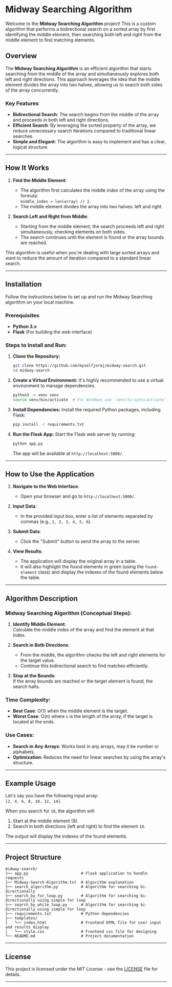 # Midway Searching Algorithm

Welcome to the **Midway Searching Algorithm** project! This is a custom algorithm that performs a bidirectional search on a sorted array by first identifying the middle element, then searching both left and right from the middle element to find matching elements.

## Overview

The **Midway Searching Algorithm** is an efficient algorithm that starts searching from the middle of the array and simultaneously explores both left and right directions. This approach leverages the idea that the middle element divides the array into two halves, allowing us to search both sides of the array concurrently.

### Key Features
- **Bidirectional Search**: The search begins from the middle of the array and proceeds in both left and right directions.
- **Efficient Search**: By leveraging the sorted property of the array, we reduce unnecessary search iterations compared to traditional linear searches.
- **Simple and Elegant**: The algorithm is easy to implement and has a clear, logical structure.

---

## How It Works

1. **Find the Middle Element**: 
   - The algorithm first calculates the middle index of the array using the formula:  
     `middle_index = len(array) // 2`.
   - The middle element divides the array into two halves: left and right.

2. **Search Left and Right from Middle**: 
   - Starting from the middle element, the search proceeds left and right simultaneously, checking elements on both sides.
   - The search continues until the element is found or the array bounds are reached.

This algorithm is useful when you're dealing with large sorted arrays and want to reduce the amount of iteration compared to a standard linear search.

---

## Installation

Follow the instructions below to set up and run the Midway Searching algorithm on your local machine.

### Prerequisites
- **Python 3.x**
- **Flask** (For building the web interface)

### Steps to Install and Run:

1. **Clone the Repository:**
   ```bash
   git clone https://github.com/myselfjoraj/midway-search.git
   cd midway-search
   ```

2. **Create a Virtual Environment:**
   It's highly recommended to use a virtual environment to manage dependencies.
   ```bash
   python3 -m venv venv
   source venv/bin/activate  # For Windows use `venv\Scripts\activate`
   ```

3. **Install Dependencies:**
   Install the required Python packages, including Flask:
   ```bash
   pip install -r requirements.txt
   ```

4. **Run the Flask App:**
   Start the Flask web server by running:
   ```bash
   python app.py
   ```
   The app will be available at `http://localhost:5000/`.

---

## How to Use the Application

1. **Navigate to the Web Interface**:
   - Open your browser and go to `http://localhost:5000/`.

2. **Input Data**:
   - In the provided input box, enter a list of elements separated by commas (e.g., `1, 2, 3, 4, 5, 6`).
   
3. **Submit Data**:
   - Click the "Submit" button to send the array to the server.

4. **View Results**:
   - The application will display the original array in a table.
   - It will also highlight the found elements in green (using the `found-element` class) and display the indexes of the found elements below the table.

---

## Algorithm Description

### Midway Searching Algorithm (Conceptual Steps):
1. **Identify Middle Element**:  
   Calculate the middle index of the array and find the element at that index.
   
2. **Search in Both Directions**:  
   - From the middle, the algorithm checks the left and right elements for the target value.
   - Continue this bidirectional search to find matches efficiently.
   
3. **Stop at the Bounds**:  
   If the array bounds are reached or the target element is found, the search halts.

### Time Complexity:
- **Best Case**: O(1) when the middle element is the target.
- **Worst Case**: O(n) where `n` is the length of the array, if the target is located at the ends.

### Use Cases:
- **Search in Any Arrays**: Works best in any arrays, may it be number or alphabets.
- **Optimization**: Reduces the need for linear searches by using the array's structure.

---

## Example Usage

Let's say you have the following input array:  
`[2, 4, 6, 8, 10, 12, 14]`.

When you search for `10`, the algorithm will:
1. Start at the middle element (8).
2. Search in both directions (left and right) to find the element `10`.

The output will display the indexes of the found elements.

---

## Project Structure

```plaintext
midway-search/
├── app.py                       # Flask application to handle requests
├── Midway-Search-Algorithm.txt  # Algorithm explanation
├── search_algorithm.py          # Algorithm for searching bi-directionally
├── search_by_for_loop.py        # Algorithm for searching bi-directionally using simple for loop
├── search_by_while_loop.py      # Algorithm for searching bi-directionally using simple for loop
├── requirements.txt             # Python dependencies
├── templates/
│   └── index.html               # Frontend HTML file for user input and results display
│   └── style.css                # Frontend css file for designing
└── README.md                    # Project documentation
```


---

## License

This project is licensed under the MIT License - see the [LICENSE](LICENSE) file for details.

---